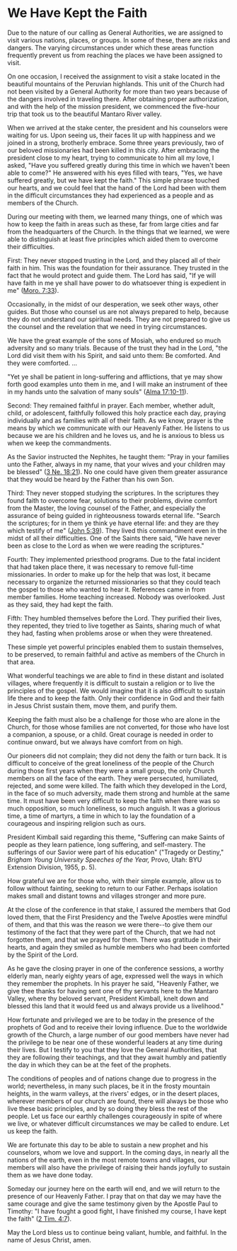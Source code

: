 # We Have Kept the Faith

Due to the nature of our calling as General Authorities, we are assigned to
visit various nations, places, or groups. In some of these, there are risks
and dangers. The varying circumstances under which these areas function
frequently prevent us from reaching the places we have been assigned to visit.

On one occasion, I received the assignment to visit a stake located in the
beautiful mountains of the Peruvian highlands. This unit of the Church had not
been visited by a General Authority for more than two years because of the
dangers involved in traveling there. After obtaining proper authorization, and
with the help of the mission president, we commenced the five-hour trip that
took us to the beautiful Mantaro River valley.

When we arrived at the stake center, the president and his counselors were
waiting for us. Upon seeing us, their faces lit up with happiness and we
joined in a strong, brotherly embrace. Some three years previously, two of our
beloved missionaries had been killed in this city. After embracing the
president close to my heart, trying to communicate to him all my love, I
asked, "Have you suffered greatly during this time in which we haven't been
able to come?" He answered with his eyes filled with tears, "Yes, we have
suffered greatly, but we have kept the faith." This simple phrase touched our
hearts, and we could feel that the hand of the Lord had been with them in the
difficult circumstances they had experienced as a people and as members of the
Church.

During our meeting with them, we learned many things, one of which was how to
keep the faith in areas such as these, far from large cities and far from the
headquarters of the Church. In the things that we learned, we were able to
distinguish at least five principles which aided them to overcome their
difficulties.

First: They never stopped trusting in the Lord, and they placed all of their
faith in him. This was the foundation for their assurance. They trusted in the
fact that he would protect and guide them. The Lord has said, "If ye will have
faith in me ye shall have power to do whatsoever thing is expedient in me"
([Moro. 7:33](https://www.lds.org/scriptures/bofm/moro/7.33?lang=eng#32)).

Occasionally, in the midst of our desperation, we seek other ways, other
guides. But those who counsel us are not always prepared to help, because they
do not understand our spiritual needs. They are not prepared to give us the
counsel and the revelation that we need in trying circumstances.

We have the great example of the sons of Mosiah, who endured so much adversity
and so many trials. Because of the trust they had in the Lord, "the Lord did
visit them with his Spirit, and said unto them: Be comforted. And they were
comforted. ...

"Yet ye shall be patient in long-suffering and afflictions, that ye may show
forth good examples unto them in me, and I will make an instrument of thee in
my hands unto the salvation of many souls" ([Alma
17:10-11](https://www.lds.org/scriptures/bofm/alma/17.10-11?lang=eng#9)).

Second: They remained faithful in prayer. Each member, whether adult, child,
or adolescent, faithfully followed this holy practice each day, praying
individually and as families with all of their faith. As we know, prayer is
the means by which we communicate with our Heavenly Father. He listens to us
because we are his children and he loves us, and he is anxious to bless us
when we keep the commandments.

As the Savior instructed the Nephites, he taught them: "Pray in your families
unto the Father, always in my name, that your wives and your children may be
blessed" ([3 Ne.
18:21](https://www.lds.org/scriptures/bofm/3-ne/18.21?lang=eng#20)). No one
could have given them greater assurance that they would be heard by the Father
than his own Son.

Third: They never stopped studying the scriptures. In the scriptures they
found faith to overcome fear, solutions to their problems, divine comfort from
the Master, the loving counsel of the Father, and especially the assurance of
being guided in righteousness towards eternal life. "Search the scriptures;
for in them ye think ye have eternal life: and they are they which testify of
me" ([John 5:39](https://www.lds.org/scriptures/nt/john/5.39?lang=eng#38)).
They lived this commandment even in the midst of all their difficulties. One
of the Saints there said, "We have never been as close to the Lord as when we
were reading the scriptures."

Fourth: They implemented priesthood programs. Due to the fatal incident that
had taken place there, it was necessary to remove full-time missionaries. In
order to make up for the help that was lost, it became necessary to organize
the returned missionaries so that they could teach the gospel to those who
wanted to hear it. References came in from member families. Home teaching
increased. Nobody was overlooked. Just as they said, they had kept the faith.

Fifth: They humbled themselves before the Lord. They purified their lives,
they repented, they tried to live together as Saints, sharing much of what
they had, fasting when problems arose or when they were threatened.

These simple yet powerful principles enabled them to sustain themselves, to be
preserved, to remain faithful and active as members of the Church in that
area.

What wonderful teachings we are able to find in these distant and isolated
villages, where frequently it is difficult to sustain a religion or to live
the principles of the gospel. We would imagine that it is also difficult to
sustain life there and to keep the faith. Only their confidence in God and
their faith in Jesus Christ sustain them, move them, and purify them.

Keeping the faith must also be a challenge for those who are alone in the
Church, for those whose families are not converted, for those who have lost a
companion, a spouse, or a child. Great courage is needed in order to continue
onward, but we always have comfort from on high.

Our pioneers did not complain; they did not deny the faith or turn back. It is
difficult to conceive of the great loneliness of the people of the Church
during those first years when they were a small group, the only Church members
on all the face of the earth. They were persecuted, humiliated, rejected, and
some were killed. The faith which they developed in the Lord, in the face of
so much adversity, made them strong and humble at the same time. It must have
been very difficult to keep the faith when there was so much opposition, so
much loneliness, so much anguish. It was a glorious time, a time of martyrs, a
time in which to lay the foundation of a courageous and inspiring religion
such as ours.

President Kimball said regarding this theme, "Suffering can make Saints of
people as they learn patience, long suffering, and self-mastery. The
sufferings of our Savior were part of his education" ("Tragedy or Destiny,"
_Brigham Young University Speeches of the Year,_ Provo, Utah: BYU Extension
Division, 1955, p. 5).

How grateful we are for those who, with their simple example, allow us to
follow without fainting, seeking to return to our Father. Perhaps isolation
makes small and distant towns and villages stronger and more pure.

At the close of the conference in that stake, I assured the members that God
loved them, that the First Presidency and the Twelve Apostles were mindful of
them, and that this was the reason we were there--to give them our testimony
of the fact that they were part of the Church, that we had not forgotten them,
and that we prayed for them. There was gratitude in their hearts, and again
they smiled as humble members who had been comforted by the Spirit of the
Lord.

As he gave the closing prayer in one of the conference sessions, a worthy
elderly man, nearly eighty years of age, expressed well the ways in which they
remember the prophets. In his prayer he said, "Heavenly Father, we give thee
thanks for having sent one of thy servants here to the Mantaro Valley, where
thy beloved servant, President Kimball, knelt down and blessed this land that
it would feed us and always provide us a livelihood."

How fortunate and privileged we are to be today in the presence of the
prophets of God and to receive their loving influence. Due to the worldwide
growth of the Church, a large number of our good members have never had the
privilege to be near one of these wonderful leaders at any time during their
lives. But I testify to you that they love the General Authorities, that they
are following their teachings, and that they await humbly and patiently the
day in which they can be at the feet of the prophets.

The conditions of peoples and of nations change due to progress in the world;
nevertheless, in many such places, be it in the frosty mountain heights, in
the warm valleys, at the rivers' edges, or in the desert places, wherever
members of our church are found, there will always be those who live these
basic principles, and by so doing they bless the rest of the people. Let us
face our earthly challenges courageously in spite of where we live, or
whatever difficult circumstances we may be called to endure. Let us keep the
faith.

We are fortunate this day to be able to sustain a new prophet and his
counselors, whom we love and support. In the coming days, in nearly all the
nations of the earth, even in the most remote towns and villages, our members
will also have the privilege of raising their hands joyfully to sustain them
as we have done today.

Someday our journey here on the earth will end, and we will return to the
presence of our Heavenly Father. I pray that on that day we may have the same
courage and give the same testimony given by the Apostle Paul to Timothy: "I
have fought a good fight, I have finished my course, I have kept the faith"
([2 Tim. 4:7](https://www.lds.org/scriptures/nt/2-tim/4.7?lang=eng#6)).

May the Lord bless us to continue being valiant, humble, and faithful. In the
name of Jesus Christ, amen.

